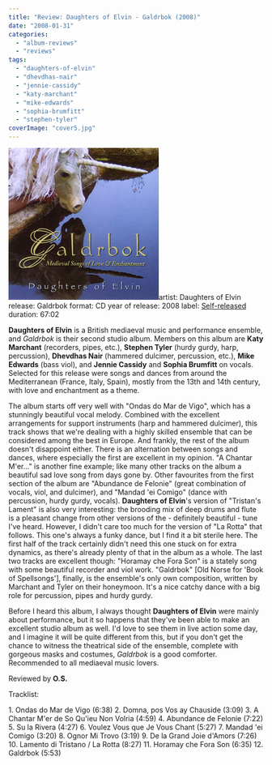 ```yaml
---
title: "Review: Daughters of Elvin - Galdrbok (2008)"
date: "2008-01-31"
categories: 
  - "album-reviews"
  - "reviews"
tags: 
  - "daughters-of-elvin"
  - "dhevdhas-nair"
  - "jennie-cassidy"
  - "katy-marchant"
  - "mike-edwards"
  - "sophia-brumfitt"
  - "stephen-tyler"
coverImage: "cover5.jpg"
---
```


[![](images/cover5.jpg "doe_galdrbok")](http://www.eveningoflight.nl/wordpress/wp-content/uploads/2011/01/cover5.jpg "doe_galdrbok")artist: Daughters of Elvin release: Galdrbok format: CD year of release: 2008 label: [Self-released](http://www.myspace.com/daughtersofelvin) duration: 67:02

**Daughters of Elvin** is a British mediaeval music and performance ensemble, and _Galdrbok_ is their second studio album. Members on this album are **Katy Marchant** (recorders, pipes, etc.), **Stephen Tyler** (hurdy gurdy, harp, percussion), **Dhevdhas Nair** (hammered dulcimer, percussion, etc.), **Mike Edwards** (bass viol), and **Jennie Cassidy** and **Sophia Brumfitt** on vocals. Selected for this release were songs and dances from around the Mediterranean (France, Italy, Spain), mostly from the 13th and 14th century, with love and enchantment as a theme.

The album starts off very well with "Ondas do Mar de Vigo", which has a stunningly beautiful vocal melody. Combined with the excellent arrangements for support instruments (harp and hammered dulcimer), this track shows that we're dealing with a highly skilled ensemble that can be considered among the best in Europe. And frankly, the rest of the album doesn't disappoint either. There is an alternation between songs and dances, where especially the first are excellent in my opinion. "A Chantar M'er..." is another fine example; like many other tracks on the album a beautiful sad love song from days gone by. Other favourites from the first section of the album are "Abundance de Felonie" (great combination of vocals, viol, and dulcimer), and "Mandad 'ei Comigo" (dance with percussion, hurdy gurdy, vocals). **Daughters of Elvin**'s version of "Tristan's Lament" is also very interesting: the brooding mix of deep drums and flute is a pleasant change from other versions of the - definitely beautiful - tune I've heard. However, I didn't care too much for the version of "La Rotta" that follows. This one's always a funky dance, but I find it a bit sterile here. The first half of the track certainly didn't need this one stuck on for extra dynamics, as there's already plenty of that in the album as a whole. The last two tracks are excellent though: "Horamay che Fora Son" is a stately song with some beautiful recorder and viol work. "Galdrbok" \[Old Norse for 'Book of Spellsongs'\], finally, is the ensemble's only own composition, written by Marchant and Tyler on their honeymoon. It's a nice catchy dance with a big role for percussion, pipes and hurdy gurdy.

Before I heard this album, I always thought **Daughters of Elvin** were mainly about performance, but it so happens that they've been able to make an excellent studio album as well. I'd love to see them in live action some day, and I imagine it will be quite different from this, but if you don't get the chance to witness the theatrical side of the ensemble, complete with gorgeous masks and costumes, _Galdrbok_ is a good comforter. Recommended to all mediaeval music lovers.

Reviewed by **O.S.**

Tracklist:

1\. Ondas do Mar de Vigo (6:38) 2. Domna, pos Vos ay Chauside (3:09) 3. A Chantar M'er de So Qu'ieu Non Volria (4:59) 4. Abundance de Felonie (7:22) 5. Su la Rivera (4:27) 6. Voulez Vous que Je Vous Chant (5:27) 7. Mandad 'ei Comigo (3:20) 8. Ognor Mi Trovo (3:19) 9. De la Grand Joie d'Amors (7:26) 10. Lamento di Tristano / La Rotta (8:27) 11. Horamay che Fora Son (6:35) 12. Galdrbok (5:53)
